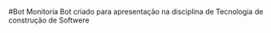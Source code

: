 #Bot Monitoria
    Bot criado para apresentação na disciplina de Tecnologia de construção de Softwere